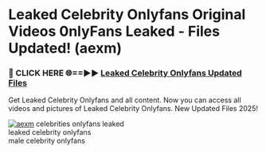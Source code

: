 # Leaked Celebrity Onlyfans Original Videos 0nlyFans Leaked - Files Updated! (aexm)

<h3>🔴 CLICK HERE 🌐==►► <a href="https://tinyurl.com/2jnfzry5" rel="nofollow">Leaked Celebrity Onlyfans Updated Files</a></h3>

Get Leaked Celebrity Onlyfans and all content. Now you can access all videos and pictures of Leaked Celebrity Onlyfans. New Updated Files 2025!

[![aexm](https://i.imgur.com/GyGTBgg.gif)](https://tinyurl.com/2jnfzry5)
celebrities onlyfans leaked<br>
leaked celebrity onlyfans<br>
male celebrity onlyfans